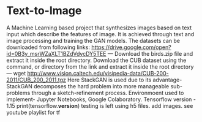 # Text-to-Image
A Machine Learning based project that synthesizes images based on text input which describe the features of image.
It is achieved through text and image processing and training the GAN models.
The datasets can be downloaded from following links:
https://drive.google.com/open?id=0B3y_msrWZaXLT1BZdVdycDY5TEE — Download the birds.zip file and extract it inside the root directory.
Download the CUB dataset using the command, or directory from the link and extract it inside the root directory —
wget http://www.vision.caltech.edu/visipedia-data/CUB-200-2011/CUB_200_2011.tgz
Here StackGAN is used due to its advantage- StackGAN decomposes the hard problem into more manageable sub-problems through a sketch-refinement process. 
Environmoent used to implement- Jupyter Notebooks, Google Colaboratory.
Tensorflow version - 1.15
print(tensorflow.__version__)
testing is left using h5 files.
add images.
see youtube playlist for tf
